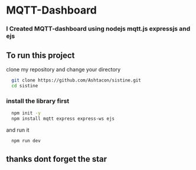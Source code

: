 
# MQTT-Dashboard
### I Created MQTT-dashboard using nodejs mqtt.js expressjs and ejs




## To run this project

clone my repository and change your directory

```bash
  git clone https://github.com/Ashtacon/sistine.git
  cd sistine
```
### install the library first

```bash
  npm init -y
  npm install mqtt express express-ws ejs
```

and run it
```bash
  npm run dev
```

## thanks dont forget the star

